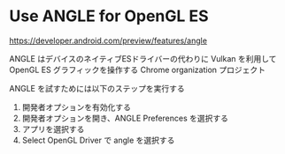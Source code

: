 # Use ANGLE for OpenGL ES

https://developer.android.com/preview/features/angle

ANGLE はデバイスのネイティブESドライバーの代わりに Vulkan を利用して OpenGL ES グラフィックを操作する Chrome organization プロジェクト

ANGLE を試すためには以下のステップを実行する

1. 開発者オプションを有効化する
1. 開発者オプションを開き、ANGLE Preferences を選択する
1. アプリを選択する
1. Select OpenGL Driver で angle を選択する
